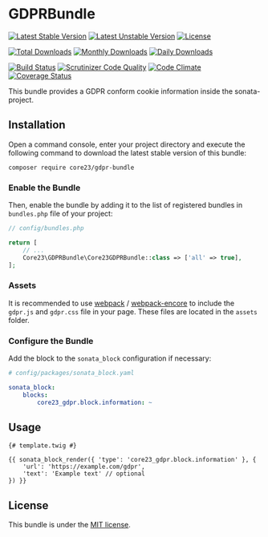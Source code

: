 GDPRBundle
=============
[![Latest Stable Version](https://poser.pugx.org/core23/gdpr-bundle/v/stable)](https://packagist.org/packages/core23/gdpr-bundle)
[![Latest Unstable Version](https://poser.pugx.org/core23/gdpr-bundle/v/unstable)](https://packagist.org/packages/core23/gdpr-bundle)
[![License](https://poser.pugx.org/core23/gdpr-bundle/license)](https://packagist.org/packages/core23/gdpr-bundle)

[![Total Downloads](https://poser.pugx.org/core23/gdpr-bundle/downloads)](https://packagist.org/packages/core23/gdpr-bundle)
[![Monthly Downloads](https://poser.pugx.org/core23/gdpr-bundle/d/monthly)](https://packagist.org/packages/core23/gdpr-bundle)
[![Daily Downloads](https://poser.pugx.org/core23/gdpr-bundle/d/daily)](https://packagist.org/packages/core23/gdpr-bundle)

[![Build Status](https://travis-ci.org/core23/GDPRBundle.svg)](https://travis-ci.org/core23/GDPRBundle)
[![Scrutinizer Code Quality](https://scrutinizer-ci.com/g/core23/GDPRBundle/badges/quality-score.png?b=master)](https://scrutinizer-ci.com/g/core23/GDPRBundle)
[![Code Climate](https://codeclimate.com/github/core23/GDPRBundle/badges/gpa.svg)](https://codeclimate.com/github/core23/GDPRBundle)
[![Coverage Status](https://coveralls.io/repos/core23/GDPRBundle/badge.svg)](https://coveralls.io/r/core23/GDPRBundle)

This bundle provides a GDPR conform cookie information inside the sonata-project.

## Installation

Open a command console, enter your project directory and execute the following command to download the latest stable version of this bundle:

```
composer require core23/gdpr-bundle
```

### Enable the Bundle

Then, enable the bundle by adding it to the list of registered bundles in `bundles.php` file of your project:

```php
// config/bundles.php

return [
    // ...
    Core23\GDPRBundle\Core23GDPRBundle::class => ['all' => true],
];
```

### Assets

It is recommended to use [webpack](https://webpack.js.org/) / [webpack-encore](https://github.com/symfony/webpack-encore) 
to include the `gdpr.js` and `gdpr.css` file in your page. These files are located in the `assets` folder.

### Configure the Bundle

Add the block to the `sonata_block` configuration if necessary:

```yaml
# config/packages/sonata_block.yaml

sonata_block:
    blocks:
        core23_gdpr.block.information: ~
```

## Usage

```twig
{# template.twig #}

{{ sonata_block_render({ 'type': 'core23_gdpr.block.information' }, {
    'url': 'https://example.com/gdpr',
    'text': 'Example text' // optional
}) }}
```

## License

This bundle is under the [MIT license](LICENSE.md).
